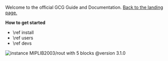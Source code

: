 Welcome to the official GCG Guide and Documentation. <a href="../index.html">Back to the landing page.</a>

**How to get started**
- \ref install
- \ref users
- \ref devs


![instance MIPLIB2003/rout with 5 blocks](rout-cC-5.png)
@version  3.1.0
